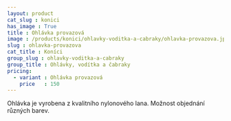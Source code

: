```yaml
---
layout: product
cat_slug : konici
has_image : True
title : Ohlávka provazová
image : /products/konici/ohlavky-voditka-a-cabraky/ohlavka-provazova.jpg
slug : ohlavka-provazova
cat_title : Koníci
group_slug : ohlavky-voditka-a-cabraky
group_title : Ohlávky, vodítka a čabraky
pricing:
  - variant : Ohlávka provazová
    price   : 150
---
```


Ohlávka je vyrobena z kvalitního nylonového lana. Možnost objednání různých barev.

